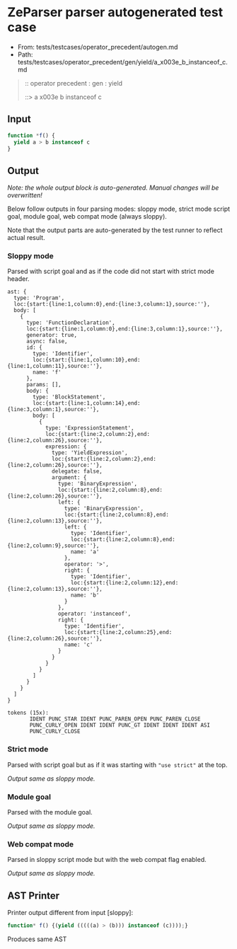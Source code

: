 # ZeParser parser autogenerated test case

- From: tests/testcases/operator_precedent/autogen.md
- Path: tests/testcases/operator_precedent/gen/yield/a_x003e_b_instanceof_c.md

> :: operator precedent : gen : yield
>
> ::> a x003e b instanceof c

## Input


`````js
function *f() {
  yield a > b instanceof c
}
`````

## Output

_Note: the whole output block is auto-generated. Manual changes will be overwritten!_

Below follow outputs in four parsing modes: sloppy mode, strict mode script goal, module goal, web compat mode (always sloppy).

Note that the output parts are auto-generated by the test runner to reflect actual result.

### Sloppy mode

Parsed with script goal and as if the code did not start with strict mode header.

`````
ast: {
  type: 'Program',
  loc:{start:{line:1,column:0},end:{line:3,column:1},source:''},
  body: [
    {
      type: 'FunctionDeclaration',
      loc:{start:{line:1,column:0},end:{line:3,column:1},source:''},
      generator: true,
      async: false,
      id: {
        type: 'Identifier',
        loc:{start:{line:1,column:10},end:{line:1,column:11},source:''},
        name: 'f'
      },
      params: [],
      body: {
        type: 'BlockStatement',
        loc:{start:{line:1,column:14},end:{line:3,column:1},source:''},
        body: [
          {
            type: 'ExpressionStatement',
            loc:{start:{line:2,column:2},end:{line:2,column:26},source:''},
            expression: {
              type: 'YieldExpression',
              loc:{start:{line:2,column:2},end:{line:2,column:26},source:''},
              delegate: false,
              argument: {
                type: 'BinaryExpression',
                loc:{start:{line:2,column:8},end:{line:2,column:26},source:''},
                left: {
                  type: 'BinaryExpression',
                  loc:{start:{line:2,column:8},end:{line:2,column:13},source:''},
                  left: {
                    type: 'Identifier',
                    loc:{start:{line:2,column:8},end:{line:2,column:9},source:''},
                    name: 'a'
                  },
                  operator: '>',
                  right: {
                    type: 'Identifier',
                    loc:{start:{line:2,column:12},end:{line:2,column:13},source:''},
                    name: 'b'
                  }
                },
                operator: 'instanceof',
                right: {
                  type: 'Identifier',
                  loc:{start:{line:2,column:25},end:{line:2,column:26},source:''},
                  name: 'c'
                }
              }
            }
          }
        ]
      }
    }
  ]
}

tokens (15x):
       IDENT PUNC_STAR IDENT PUNC_PAREN_OPEN PUNC_PAREN_CLOSE
       PUNC_CURLY_OPEN IDENT IDENT PUNC_GT IDENT IDENT IDENT ASI
       PUNC_CURLY_CLOSE
`````

### Strict mode

Parsed with script goal but as if it was starting with `"use strict"` at the top.

_Output same as sloppy mode._

### Module goal

Parsed with the module goal.

_Output same as sloppy mode._

### Web compat mode

Parsed in sloppy script mode but with the web compat flag enabled.

_Output same as sloppy mode._

## AST Printer

Printer output different from input [sloppy]:

````js
function* f() {(yield (((((a) > (b))) instanceof (c))));}
````

Produces same AST
